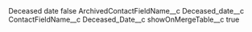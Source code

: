 <?xml version="1.0" encoding="UTF-8"?>
<CustomMetadata xmlns="http://soap.sforce.com/2006/04/metadata" xmlns:xsi="http://www.w3.org/2001/XMLSchema-instance" xmlns:xsd="http://www.w3.org/2001/XMLSchema">
    <label>Deceased date</label>
    <protected>false</protected>
    <values>
        <field>ArchivedContactFieldName__c</field>
        <value xsi:type="xsd:string">Deceased_date__c</value>
    </values>
    <values>
        <field>ContactFieldName__c</field>
        <value xsi:type="xsd:string">Deceased_Date__c</value>
    </values>
    <values>
        <field>showOnMergeTable__c</field>
        <value xsi:type="xsd:boolean">true</value>
    </values>
</CustomMetadata>
